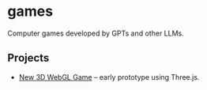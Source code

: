 # games
Computer games developed by GPTs and other LLMs.

## Projects

- [New 3D WebGL Game](webgl-game/README.md) – early prototype using Three.js.
